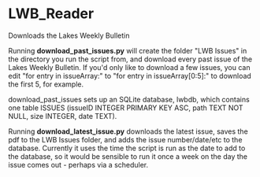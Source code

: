 # LWB_Reader
Downloads the Lakes Weekly Bulletin 

Running **download_past_issues.py** will create the folder "LWB Issues" in the directory you run the script from, and download every past issue of the Lakes Weekly Bulletin. If you'd only like to download a few issues, you can edit "for entry in issueArray:" to "for entry in issueArray[0:5]:" to download the first 5, for example.

download_past_issues sets up an SQLite database, lwbdb, which contains one table ISSUES (issueID INTEGER PRIMARY KEY ASC, path TEXT NOT NULL, size INTEGER, date TEXT).

Running  **download_latest_issue.py** downloads the latest issue, saves the pdf to the LWB Issues folder, and adds the issue number/date/etc to the database. 
Currently it uses the time the script is run as the date to add to the database, so it would be sensible to run it once a week on the day the issue comes out - perhaps via a scheduler. 


